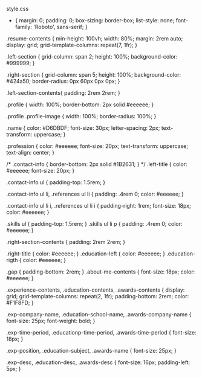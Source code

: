 style.css
* {
    margin: 0;
    padding: 0;
    box-sizing: border-box;
    list-style: none;
    font-family: 'Roboto', sans-serif;
}

.resume-contents {
    min-height: 100vh;
    width: 80%;
    margin: 2rem auto;
    display: grid;
    grid-template-columns: repeat(7, 1fr);
}

.left-section {
    grid-column: span 2;
    height: 100%;
    background-color: #999999;
}

.right-section {
    grid-column: span 5;
    height: 100%;
    background-color: #424a50;
    border-radius: 0px 60px 0px 0px;
}

.left-section-contents{
    padding: 2rem 2rem;
}

.profile {
    width: 100%;
    border-bottom: 2px solid #eeeeee;
}

.profile .profile-image {
    width: 100%;
    border-radius: 100%;
}

.name {
    color: #D6DBDF;
    font-size: 30px;
    letter-spacing: 2px;
    text-transform: uppercase;
}

.profession {
    color: #eeeeee;
    font-size: 20px;
    text-transform: uppercase;
    text-align: center;
}

/* .contact-info { border-bottom: 2px solid #1B2631; } */
.left-title {
    color: #eeeeee;
    font-size: 20px;
}

.contact-info ul {
    padding-top: 1.5rem;
}

.contact-info ul li,
.references ul li {
    padding: .4rem 0;
    color: #eeeeee;
}

.contact-info ul li i,
.references ul li i {
    padding-right: 1rem;
    font-size: 18px;
    color: #eeeeee;
}

.skills ul {
    padding-top: 1.5rem;
}
.skills ul li p {
    padding: .4rem 0;
    color: #eeeeee;
}

.right-section-contents {
    padding: 2rem 2rem;
}

.right-title {
    color: #eeeeee;
}
.education-left {
    color: #eeeeee;
}
.education-rigth {
    color: #eeeeee;
}

.gap {
    padding-bottom: 2rem;
}
.about-me-contents {
    font-size: 18px;
    color: #eeeeee;
}

.experience-contents,
.education-contents,
.awards-contents {
    display: grid;
    grid-template-columns: repeat(2, 1fr);
    padding-bottom: 2rem;
    color: #F1F8FD;
}

.exp-company-name,
.education-school-name,
.awards-company-name {
    font-size: 25px;
    font-weight: bold;
}

.exp-time-period,
.educationp-time-period,
.awards-time-period {
    font-size: 18px;
}

.exp-position,
.education-subject,
.awards-name {
    font-size: 25px;
}

.exp-desc,
.education-desc,
.awards-desc {
    font-size: 16px;
    padding-left: 5px;
}
